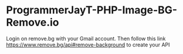 # ProgrammerJayT-PHP-Image-BG-Remove.io

Login on remove.bg with your Gmail account. Then follow this link https://www.remove.bg/api#remove-background to create your API
